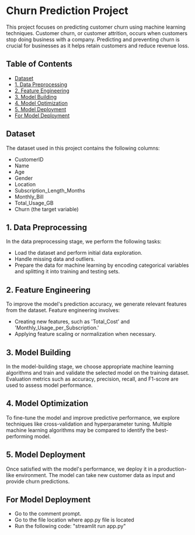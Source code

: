# Churn Prediction Project

This project focuses on predicting customer churn using machine learning techniques. Customer churn, or customer attrition, occurs when customers stop doing business with a company. Predicting and preventing churn is crucial for businesses as it helps retain customers and reduce revenue loss.

## Table of Contents
- [Dataset](#dataset)
- [1. Data Preprocessing](#1-data-preprocessing)
- [2. Feature Engineering](#2-feature-engineering)
- [3. Model Building](#3-model-building)
- [4. Model Optimization](#4-model-optimization)
- [5. Model Deployment](#5-model-deployment)
- [For Model Deployment](#For-Model-Deployment)

## Dataset

The dataset used in this project contains the following columns:
- CustomerID
- Name
- Age
- Gender
- Location
- Subscription_Length_Months
- Monthly_Bill
- Total_Usage_GB
- Churn (the target variable)

## 1. Data Preprocessing

In the data preprocessing stage, we perform the following tasks:
- Load the dataset and perform initial data exploration.
- Handle missing data and outliers.
- Prepare the data for machine learning by encoding categorical variables and splitting it into training and testing sets.

## 2. Feature Engineering

To improve the model's prediction accuracy, we generate relevant features from the dataset. Feature engineering involves:
- Creating new features, such as 'Total_Cost' and 'Monthly_Usage_per_Subscription.'
- Applying feature scaling or normalization when necessary.

## 3. Model Building

In the model-building stage, we choose appropriate machine learning algorithms and train and validate the selected model on the training dataset. Evaluation metrics such as accuracy, precision, recall, and F1-score are used to assess model performance.

## 4. Model Optimization

To fine-tune the model and improve predictive performance, we explore techniques like cross-validation and hyperparameter tuning. Multiple machine learning algorithms may be compared to identify the best-performing model.

## 5. Model Deployment

Once satisfied with the model's performance, we deploy it in a production-like environment. The model can take new customer data as input and provide churn predictions.

## For Model Deployment
- Go to the comment prompt.
- Go to the file location where app.py file is located
- Run the following code: "streamlit run app.py"
